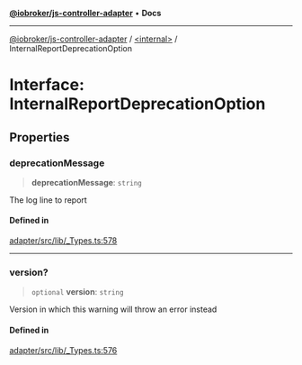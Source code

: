 [**@iobroker/js-controller-adapter**](../../README.md) • **Docs**

***

[@iobroker/js-controller-adapter](../../globals.md) / [\<internal\>](../README.md) / InternalReportDeprecationOption

# Interface: InternalReportDeprecationOption

## Properties

### deprecationMessage

> **deprecationMessage**: `string`

The log line to report

#### Defined in

[adapter/src/lib/\_Types.ts:578](https://github.com/ioBroker/ioBroker.js-controller/blob/ebf87a343c9c866aa4a5e7b77c2c13760c514a2e/packages/adapter/src/lib/_Types.ts#L578)

***

### version?

> `optional` **version**: `string`

Version in which this warning will throw an error instead

#### Defined in

[adapter/src/lib/\_Types.ts:576](https://github.com/ioBroker/ioBroker.js-controller/blob/ebf87a343c9c866aa4a5e7b77c2c13760c514a2e/packages/adapter/src/lib/_Types.ts#L576)
